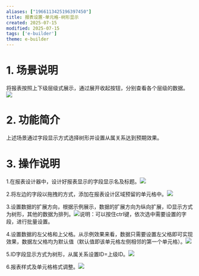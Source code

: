 ```yaml
---
aliases: ["1966113425196397450"]
title: 报表设置-单元格-树形显示
created: 2025-07-15
modified: 2025-07-15
tags: ['e-builder']
theme: e-builder
---
```


# 1. 场景说明

将报表按照上下级层级式展示，通过展开收起按钮，分别查看各个层级的数据。![](da585f9f46d699d3173a1c73f25651e3.jpg)

#

# 2. 功能简介

上述场景通过字段显示方式选择树形并设置从属关系达到预期效果。

#

# 3. 操作说明

1.在报表设计器中，设计好报表显示的字段显示名及标题。![](5e6dfbef4526451ee09321f9bb4c57fd.jpg)

2.将左边的字段以拖拽的方式，添加在报表设计区域预留的单元格中。![](e123258af480f3a36414bcc23bb33e81.jpg)

3.设置数据的扩展方向，根据示例展示，数据的扩展方向为纵向扩展，ID显示方式为树形，其他的数据为排列。![](d71c100ef3c2f13c981067fa6180adf6.jpg)说明：可以按住ctrl键，依次选中需要设置的字段，进行批量设置。

4.设置数据的左父格和上父格。从示例效果来看，数据只需要设置左父格即可实现效果，数据左父格均为默认值（默认值即该单元格左侧相邻的第一个单元格）。![](2fe0ef0d3c3b83fa00d01943e919c49c.jpg)

5.ID字段显示方式为树形，从属关系设置ID=上级ID。![](74364995b4c20818f8d3ca904d780adf.jpg)

6.报表样式及单元格格式调整。![](7cebc0f68aa2b44c7fc505ad34f054f0.jpg)